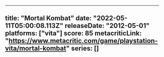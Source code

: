 
---
title: "Mortal Kombat"
date: "2022-05-11T05:00:08.113Z"
releaseDate: "2012-05-01"
platforms: ["vita"]
score: 85
metacriticLink: "https://www.metacritic.com/game/playstation-vita/mortal-kombat"
series: []
---
